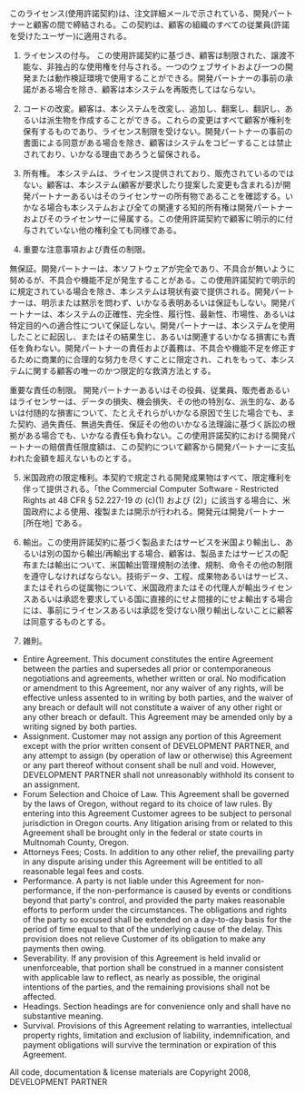 このライセンス(使用許諾契約)は、注文詳細メールで示されている、開発パートナーと顧客の間で締結される。この契約は、顧客の組織のすべての従業員(許諾を受けたユーザー)に適用される。

1.    ライセンスの付与。 この使用許諾契約に基づき、顧客は制限された、譲渡不能な、非独占的な使用権を付与される。一つのウェブサイトおよび一つの開発または動作検証環境で使用することができる。開発パートナーの事前の承諾がある場合を除き、顧客は本システムを再販売してはならない。

2.    コードの改変。顧客は、本システムを改変し、追加し、翻案し、翻訳し、あるいは派生物を作成することができる。これらの変更はすべて顧客が権利を保有するものであり、ライセンス制限を受けない。開発パートナーの事前の書面による同意がある場合を除き、顧客はシステムをコピーすることは禁止されており、いかなる理由であろうと留保される。 

3.    所有権。 本システムは、ライセンス提供されており、販売されているのではない。顧客は、本システム(顧客が要求したり提案した変更も含まれる)が開発パートナーあるいはそのライセンサーの所有物であることを確認する。いかなる場合も本システムおよび全ての関連する知的所有権は開発パートナーおよびそのライセンサーに帰属する。この使用許諾契約で顧客に明示的に付与されていない他の権利全ても同様である。 

4.    重要な注意事項および責任の制限。  

  無保証。開発パートナーは、本ソフトウェアが完全であり、不具合が無いように努めるが、不具合や機能不足が発生することがある。この使用許諾契約で明示的に規定されている場合を除き、本システムは現状有姿で提供される。開発パートナーは、明示または黙示を問わず、いかなる表明あるいは保証もしない。開発パートナーは、本システムの正確性、完全性、履行性、最新性、市場性、あるいは特定目的への適合性について保証しない。開発パートナーは、本システムを使用したことに起因し、またはその結果生じ、あるいは関連するいかなる損害にも責任を負わない。開発パートナーの責任および義務は、不具合や機能不足を修正するために商業的に合理的な努力を尽くすことに限定され、これをもって、本システムに関する顧客の唯一のかつ限定的な救済方法とする。
  
  重要な責任の制限。 開発パートナーあるいはその役員、従業員、販売者あるいはライセンサーは、データの損失、機会損失、その他の特別な、派生的な、あるいは付随的な損害について、たとえそれらがいかなる原因で生じた場合でも、また契約、過失責任、無過失責任、保証その他のいかなる法理論に基づく訴訟の根拠がある場合でも、いかなる責任も負わない。この使用許諾契約における開発パートナーの賠償責任限度額は、この契約について顧客から開発パートナーに支払われた金額を超えないものとする。


5.    米国政府の限定権利。本契約で規定される開発成果物はすべて、限定権利を伴って提供される。「the Commercial Computer Software - Restricted Rights at 48 CFR § 52.227-19 の (c)(1) および (2)」に該当する場合に、米国政府による使用、複製または開示が行われる。開発元は開発パートナー [所在地] である。

6.    輸出。この使用許諾契約に基づく製品またはサービスを米国より輸出し、あるいは別の国から輸出/再輸出する場合、顧客は、製品またはサービスの配布または輸出について、米国輸出管理規制の法律、規制、命令その他の制限を遵守しなければならない。技術データ、工程、成果物あるいはサービス、またはそれらの従属物について、米国政府またはその代理人が輸出ライセンスあるいは承認を要求している国に直接的にせよ間接的にせよ輸出する場合には、事前にライセンスあるいは承認を受けない限り輸出しないことに顧客は同意するものとする。

7.    雑則。

* Entire Agreement.  This document constitutes the entire Agreement between the parties and supersedes all prior or contemporaneous negotiations and agreements, whether written or oral.  No modification or amendment to this Agreement, nor any waiver of any rights, will be effective unless assented to in writing by both parties, and the waiver of any breach or default will not constitute a waiver of any other right or any other breach or default.  This Agreement may be amended only by a writing signed by both parties.
* Assignment. Customer may not assign any portion of this Agreement except with the prior written consent of DEVELOPMENT PARTNER, and any attempt to assign (by operation of law or otherwise) this Agreement or any part thereof without consent shall be null and void.  However, DEVELOPMENT PARTNER shall not unreasonably withhold its consent to an assignment.
* Forum Selection and Choice of Law.  This Agreement shall be governed by the laws of Oregon, without regard to its choice of law rules.  By entering into this Agreement Customer agrees to be subject to personal jurisdiction in Oregon courts.  Any litigation arising from or related to this Agreement shall be brought only in the federal or state courts in Multnomah County, Oregon. 
* Attorneys Fees; Costs.  In addition to any other relief, the prevailing party in any dispute arising under this Agreement will be entitled to all reasonable legal fees and costs.
* Performance. A party is not liable under this Agreement for non-performance, if the non-performance is caused by events or conditions beyond that party's control, and provided the party makes reasonable efforts to perform under the circumstances.  The obligations and rights of the party so excused shall be extended on a day-to-day basis for the period of time equal to that of the underlying cause of the delay. This provision does not relieve Customer of its obligation to make any payments then owing.
* Severability. If any provision of this Agreement is held invalid or unenforceable, that portion shall be construed in a manner consistent with applicable law to reflect, as nearly as possible, the original intentions of the parties, and the remaining provisions shall not be affected. 
* Headings. Section headings are for convenience only and shall have no substantive meaning. 
* Survival.  Provisions of this Agreement relating to warranties, intellectual property rights, limitation and exclusion of liability, indemnification, and payment obligations will survive the termination or expiration of this Agreement.

All code, documentation & license materials are Copyright 2008, DEVELOPMENT PARTNER
